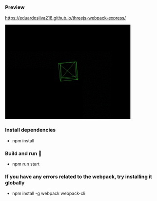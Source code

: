 ### Preview 
https://eduardosilva218.github.io/threejs-webpack-express/

![](readme-preview.gif)

### Install dependencies
* npm install

### Build and run :rocket:
* npm run start

### If you have any errors related to the webpack, try installing it globally
* npm install -g webpack webpack-cli